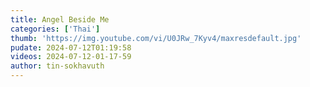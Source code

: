 ```yaml
---
title: Angel Beside Me
categories: ['Thai']
thumb: 'https://img.youtube.com/vi/U0JRw_7Kyv4/maxresdefault.jpg'
pudate: 2024-07-12T01:19:58
videos: 2024-07-12-01-17-59
author: tin-sokhavuth
---
```

